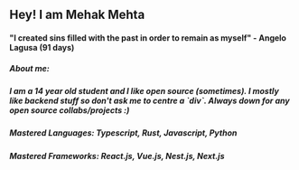 <div><h2>Hey! I am Mehak Mehta</h2></div>
 
  <h4>"I created sins filled with the past in order to remain as myself" - Angelo Lagusa (91 days)</h4>
  
<div><h5>About me:<h5>
  
  <h5>I am a 14 year old student and I like open source (sometimes). I mostly like backend stuff so don't ask me to centre a `div`. Always down for any open source collabs/projects :) </h5>
</div>
 
 <h5>Mastered Languages: Typescript, Rust, Javascript, Python</h5>
 
 <h5>Mastered Frameworks: React.js, Vue.js, Nest.js, Next.js</h5>



